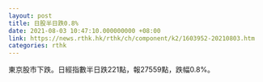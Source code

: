 ```yaml
---
layout: post
title: 日股半日跌0.8%
date: 2021-08-03 10:47:10.000000000 +08:00
link: https://news.rthk.hk/rthk/ch/component/k2/1603952-20210803.htm
categories: rthk
---
```


東京股市下跌。日經指數半日跌221點，報27559點，跌幅0.8%。
